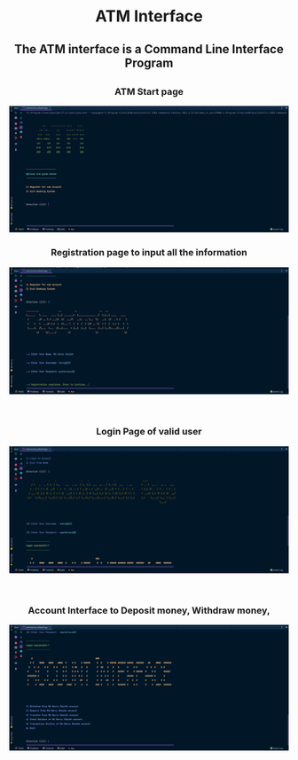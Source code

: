 <h1 align="center"> ATM Interface</h1>

<h2 align="center">The ATM interface is a Command Line Interface Program <h2>
<h3 align="center"> ATM Start page</h3>
<pre>
<img src="/img/1.startPage.png" alt="Alt text" title="Optional title">
</pre>
<h3 align="center"> Registration page to input all the information </h3>
<pre>
<img src="/img/2.registration.png" alt="Alt text" title="Optional title">
</pre>
<br>
<h3 align="center"> Login Page of valid user </h3>
<pre>
<img src="/img/3.authentication.png" alt="Alt text" title="Optional title">
</pre>
<br>
<h3 align="center"> Account Interface to Deposit money, Withdraw money, </h3>
<pre>
<img src="/img/4.accInterface.png" alt="Alt text" title="Optional title">
</pre>
